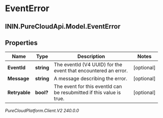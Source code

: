 # EventError

## ININ.PureCloudApi.Model.EventError

## Properties

|Name | Type | Description | Notes|
|------------ | ------------- | ------------- | -------------|
| **EventId** | **string** | The eventId (V4 UUID) for the event that encountered an error. | [optional] |
| **Message** | **string** | A message describing the error. | [optional] |
| **Retryable** | **bool?** | The event for this eventId can be resubmitted if this value is true. | [optional] |



_PureCloudPlatform.Client.V2 240.0.0_
